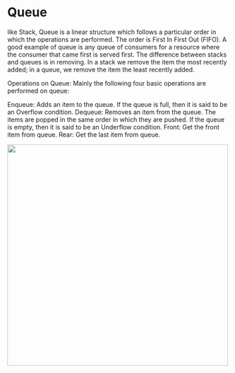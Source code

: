 # Queue

like Stack, Queue is a linear structure which follows a particular order in which the operations are performed. The order is First In First Out (FIFO).  A good example of queue is any queue of consumers for a resource where the consumer that came first is served first.
The difference between stacks and queues is in removing. In a stack we remove the item the most recently added; in a queue, we remove the item the least recently added.

Operations on Queue:
Mainly the following four basic operations are performed on queue:

Enqueue: Adds an item to the queue. If the queue is full, then it is said to be an Overflow condition.
Dequeue: Removes an item from the queue. The items are popped in the same order in which they are pushed. If the queue is empty, then it is said to be an Underflow condition.
Front: Get the front item from queue.
Rear: Get the last item from queue.

<img src="https://github.com/baquer/DataStructure-Algorithm-Swift/blob/master/images/queue.png"
 width="500">
